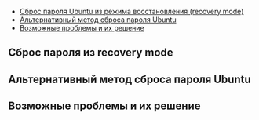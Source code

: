 - [Сброс пароля Ubuntu из режима восстановления (recovery mode)](#rezim1)  
- [Альтернативный метод сброса пароля Ubuntu](#rezim2)  
- [Возможные проблемы и их решение](#problem)  


## <a id="rezim1">Сброс пароля из recovery mode</a>  

## <a id="rezim2">Альтернативный метод сброса пароля Ubuntu</a>  

## <a id="broblem">Возможные проблемы и их решение</a>  
